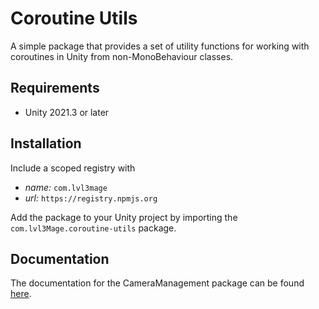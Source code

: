 ﻿[//]: # (/mainpage)

# Coroutine Utils
A simple package that provides a set of utility functions for working with coroutines in Unity from non-MonoBehaviour classes.
## Requirements
- Unity 2021.3 or later

## Installation
Include a scoped registry with
- _name:_ `com.lvl3mage`
- _url:_ `https://registry.npmjs.org`

Add the package to your Unity project by importing the `com.lvl3Mage.coroutine-utils` package.
## Documentation
The documentation for the CameraManagement package can be found [here](https://lvl3mage.github.io/CoroutineUtils/).
